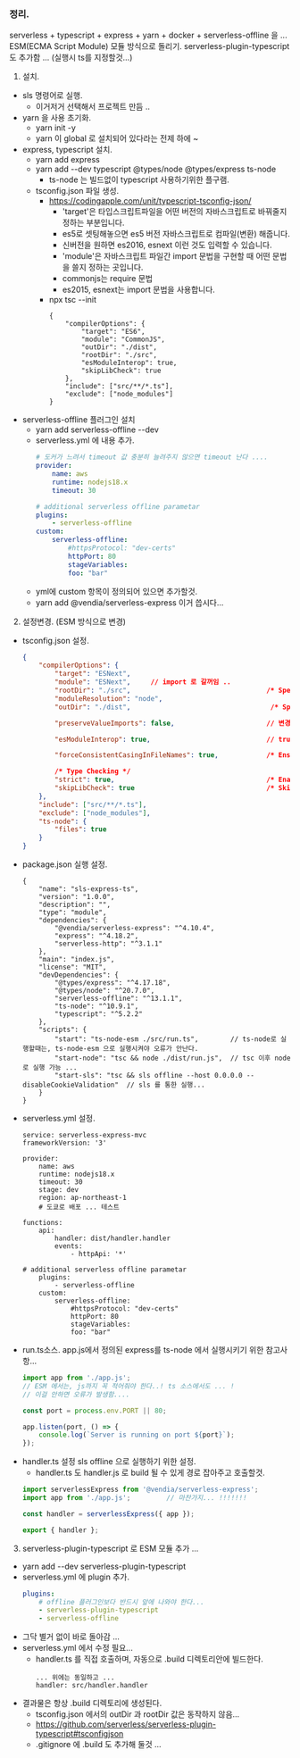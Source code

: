 ### 정리.

serverless + typescript + express + yarn + docker + serverless-offline 을 ... ESM(ECMA Script Module) 모듈 방식으로 돌리기.
serverless-plugin-typescript 도 추가함 ... (실행시 ts를 지정할것...)

1. 설치.
  - sls 명령어로 실행.
    - 이거저거 선택해서 프로젝트 만듬 ..
  - yarn 을 사용 초기화.
    - yarn init -y
    - yarn 이 global 로 설치되어 있다라는 전제 하에 ~ 
  - express, typescript 설치.
    - yarn add express
    - yarn add --dev typescript @types/node @types/express ts-node
      - ts-node 는 빌드없이 typescript 사용하기위한 플구램.
    - tsconfig.json 파일 생성.
      - https://codingapple.com/unit/typescript-tsconfig-json/
        - 'target'은 타입스크립트파일을 어떤 버전의 자바스크립트로 바꿔줄지 정하는 부분입니다.
        - es5로 셋팅해놓으면 es5 버전 자바스크립트로 컴파일(변환) 해줍니다. 
        - 신버전을 원하면 es2016, esnext 이런 것도 입력할 수 있습니다. 
        - 'module'은 자바스크립트 파일간 import 문법을 구현할 때 어떤 문법을 쓸지 정하는 곳입니다.
        - commonjs는 require 문법
        - es2015, esnext는 import 문법을 사용합니다. 
      - npx tsc --init
        ```
        {
            "compilerOptions": {
                "target": "ES6",
                "module": "CommonJS",
                "outDir": "./dist",
                "rootDir": "./src",
                "esModuleInterop": true,
                "skipLibCheck": true
            },
            "include": ["src/**/*.ts"],
            "exclude": ["node_modules"]
        }
        ```
  - serverless-offline 플러그인 설치
    - yarn add serverless-offline --dev
    - serverless.yml 에 내용 추가.
      ```yml
      # 도커가 느려서 timeout 값 충분히 늘려주지 않으면 timeout 난다 .... 
      provider:
          name: aws
          runtime: nodejs18.x
          timeout: 30

      # additional serverless offline parametar
      plugins: 
          - serverless-offline
      custom:
          serverless-offline:
              #httpsProtocol: "dev-certs"
              httpPort: 80
              stageVariables:
              foo: "bar"
      ```
    - yml에 custom 항목이 정의되어 있으면 추가할것. 
    - yarn add @vendia/serverless-express   이거 씁시다...

2. 설정변경. (ESM 방식으로 변경)
  - tsconfig.json 설정.
    ```tsconfig.json
    {
        "compilerOptions": {
            "target": "ESNext",
            "module": "ESNext",     // import 로 갈꺼임 ..
            "rootDir": "./src",                                  /* Specify the root folder within your source files. */
            "moduleResolution": "node",
            "outDir": "./dist",                                   /* Specify an output folder for all emitted files. */

            "preserveValueImports": false,                       // 변경 안하면 오류난다 ...

            "esModuleInterop": true,                             // true 로 변경.. express.js 가 commonJS 방식이라 지원하도록..

            "forceConsistentCasingInFileNames": true,            /* Ensure that casing is correct in imports. */

            /* Type Checking */
            "strict": true,                                      /* Enable all strict type-checking options. */
            "skipLibCheck": true                                 /* Skip type checking all .d.ts files. */
        },
        "include": ["src/**/*.ts"],
        "exclude": ["node_modules"],
        "ts-node": {
            "files": true
        }
    }
    ```
  - package.json 실행 설정.
    ```
    {
        "name": "sls-express-ts",
        "version": "1.0.0",
        "description": "",
        "type": "module",
        "dependencies": {
            "@vendia/serverless-express": "^4.10.4",
            "express": "^4.18.2",
            "serverless-http": "^3.1.1"
        },
        "main": "index.js",
        "license": "MIT",
        "devDependencies": {
            "@types/express": "^4.17.18",
            "@types/node": "^20.7.0",
            "serverless-offline": "^13.1.1",
            "ts-node": "^10.9.1",
            "typescript": "^5.2.2"
        },
        "scripts": {
            "start": "ts-node-esm ./src/run.ts",        // ts-node로 실행할때는, ts-node-esm 으로 실행시켜야 오류가 안난다. 
            "start-node": "tsc && node ./dist/run.js",  // tsc 이후 node 로 실행 가능 ... 
            "start-sls": "tsc && sls offline --host 0.0.0.0 --disableCookieValidation"  // sls 를 통한 실행...
        }
    }
    ```
  - serverless.yml 설정.
    ```
    service: serverless-express-mvc
    frameworkVersion: '3'

    provider:
        name: aws
        runtime: nodejs18.x
        timeout: 30
        stage: dev
        region: ap-northeast-1
        # 도쿄로 배포 ... 테스트

    functions:
        api:
            handler: dist/handler.handler
            events:
                - httpApi: '*'

    # additional serverless offline parametar
        plugins: 
            - serverless-offline
        custom:
            serverless-offline:
                #httpsProtocol: "dev-certs"
                httpPort: 80
                stageVariables:
                foo: "bar"
    ```
  - run.ts소스. app.js에서 정의된 express를 ts-node 에서 실행시키기 위한 참고사항... 
    ```run.ts
    import app from './app.js';         
    // ESM 에서는, js까지 꼭 적어줘야 한다..! ts 소스에서도 ... !  
    // 이걸 안하면 오류가 발생함.... 

    const port = process.env.PORT || 80;

    app.listen(port, () => {
        console.log(`Server is running on port ${port}`);
    });
    ```
  - handler.ts 설정 sls offline 으로 실행하기 위한 설정.
    - handler.ts 도 handler.js 로 build 될 수 있게 경로 잡아주고 호출할것. 
    ```handler.ts 
    import serverlessExpress from '@vendia/serverless-express';
    import app from './app.js';         // 마찬가지... !!!!!!! 

    const handler = serverlessExpress({ app });

    export { handler };
    ```

3. serverless-plugin-typescript 로 ESM 모듈 추가 ...
  - yarn add --dev serverless-plugin-typescript
  - serverless.yml 에 plugin 추가.
    ```serverless.yml
    plugins:
        # offline 플러그인보다 반드시 앞에 나와야 한다...
        - serverless-plugin-typescript
        - serverless-offline
    ```
  - 그닥 별거 없이 바로 돌아감 ... 
  - serverless.yml 에서 수정 필요...
    - handler.ts 를 직접 호출하며, 자동으로 .build 디렉토리안에 빌드한다. 
      ```
      ... 위에는 동일하고 ...
      handler: src/handler.handler
      ```
  - 결과물은 항상 .build 디렉토리에 생성된다.
    - tsconfig.json 에서의 outDir 과 rootDir 값은 동작하지 않음... 
    - https://github.com/serverless/serverless-plugin-typescript#tsconfigjson
    - .gitignore 에 .build 도 추가해 둘것 ... 
